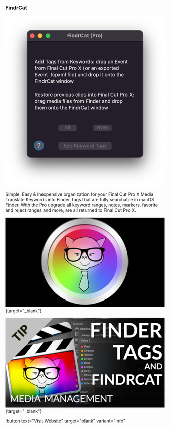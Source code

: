 ### FindrCat

![](/static/ss-findrcat.png)

Simple, Easy & Inexpensive organization for your Final Cut Pro X Media. Translate Keywords into Finder Tags that are fully searchable in macOS Finder. With the Pro upgrade all keyword ranges, notes, markers, favorite and reject ranges and more, are all returned to Final Cut Pro X.

[![](/static/yt-findrcat-01.jpg)](https://www.youtube.com/watch?v=f_njT4qmwV4){target="_blank"}

[![](/static/yt-findrcat-02.jpg)](https://www.youtube.com/watch?v=Ke0K_0dV7R8){target="_blank"}

[!button text="Visit Website" target="blank" variant="info"](https://intelligentassistance.com/findrcat.html)
